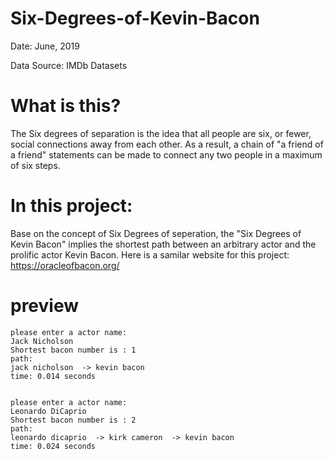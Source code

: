 # Six-Degrees-of-Kevin-Bacon
 Date: June, 2019
 
 Data Source: IMDb Datasets

# What is this?
The Six degrees of separation is the idea that all people are six, or fewer, social connections away from each other. As a result, a chain of "a friend of a friend" statements can be made to connect any two people in a maximum of six steps.

# In this project:
Base on the concept of Six Degrees of seperation, the "Six Degrees of Kevin Bacon" implies the shortest path between an arbitrary actor and the prolific actor Kevin Bacon.
Here is a samilar website for this project: https://oracleofbacon.org/

# preview
```
please enter a actor name:
Jack Nicholson
Shortest bacon number is : 1
path:
jack nicholson  -> kevin bacon
time: 0.014 seconds


please enter a actor name:
Leonardo DiCaprio
Shortest bacon number is : 2
path:
leonardo dicaprio  -> kirk cameron  -> kevin bacon
time: 0.024 seconds
```
